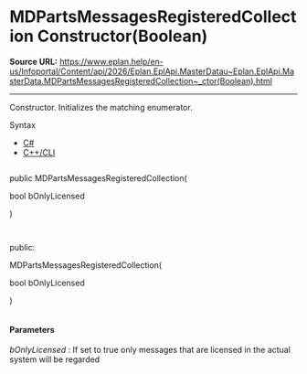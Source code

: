 # MDPartsMessagesRegisteredCollection Constructor(Boolean)

**Source URL:** https://www.eplan.help/en-us/Infoportal/Content/api/2026/Eplan.EplApi.MasterDatau~Eplan.EplApi.MasterData.MDPartsMessagesRegisteredCollection~_ctor(Boolean).html

---

Constructor. Initializes the matching enumerator.

Syntax

- [C#](#i-syntax-CS)
- [C++/CLI](#i-syntax-CPP2005)

```
```
public MDPartsMessagesRegisteredCollection( 

   bool bOnlyLicensed

)
```
```

```
```
public:

MDPartsMessagesRegisteredCollection( 

   bool bOnlyLicensed

)
```
```

#### Parameters

*bOnlyLicensed*
:   If set to true only messages that are licensed in the actual system will be regarded
